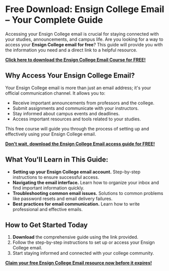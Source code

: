 # Free Download: Ensign College Email – Your Complete Guide

Accessing your Ensign College email is crucial for staying connected with your studies, announcements, and campus life. Are you looking for a way to access your **Ensign College email for free**? This guide will provide you with the information you need and a direct link to a helpful resource.

[**Click here to download the Ensign College Email Course for FREE!**](https://udemywork.com/ensign-college-email)

## Why Access Your Ensign College Email?

Your Ensign College email is more than just an email address; it's your official communication channel. It allows you to:

*   Receive important announcements from professors and the college.
*   Submit assignments and communicate with your instructors.
*   Stay informed about campus events and deadlines.
*   Access important resources and tools related to your studies.

This free course will guide you through the process of setting up and effectively using your Ensign College email.

[**Don't wait, download the Ensign College Email access guide for FREE!**](https://udemywork.com/ensign-college-email)

## What You'll Learn in This Guide:

*   **Setting up your Ensign College email account.** Step-by-step instructions to ensure successful access.
*   **Navigating the email interface.** Learn how to organize your inbox and find important information quickly.
*   **Troubleshooting common email issues.** Solutions to common problems like password resets and email delivery failures.
*   **Best practices for email communication.** Learn how to write professional and effective emails.

## How to Get Started Today

1.  **Download** the comprehensive guide using the link provided.
2.  Follow the step-by-step instructions to set up or access your Ensign College email.
3.  Start staying informed and connected with your college community.

[**Claim your free Ensign College Email resource now before it expires!**](https://udemywork.com/ensign-college-email)
